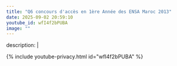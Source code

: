```yaml
---
title: "Q6 concours d'accès en 1ère Année des ENSA Maroc 2013"
date: 2025-09-02 20:59:10 
youtube_id: wfI4f2bPUBA
image: ""
---
```

description: |
  
{% include youtube-privacy.html id="wfI4f2bPUBA" %}
